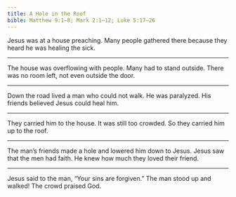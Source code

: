 ```yaml
---
title: A Hole in the Roof
bible: Matthew 9:1–8; Mark 2:1–12; Luke 5:17–26
---
```


Jesus was at a house preaching.
Many people gathered there because
they heard he was healing the sick.

---

The house was overflowing with people.
Many had to stand outside. There was no
room left, not even outside the door.

---

Down the road lived a man who
could not walk. He was paralyzed.
His friends believed Jesus could heal him.

---

They carried him to the house.
It was still too crowded.
So they carried him up to the roof.

---

The man’s friends made a hole and
lowered him down to Jesus.
Jesus saw that the men had faith.
He knew how much they loved
their friend.

---

Jesus said to the man,
“Your sins are forgiven.”
The man stood up and walked!
The crowd praised God.

